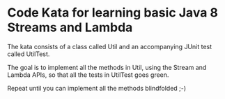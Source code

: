 Code Kata for learning basic Java 8 Streams and Lambda
=============

The kata consists of a class called Util and an accompanying JUnit test called UtilTest.

The goal is to implement all the methods in Util, using the Stream and Lambda APIs, so that all the tests in UtilTest goes green.

Repeat until you can implement all the methods blindfolded ;-)
